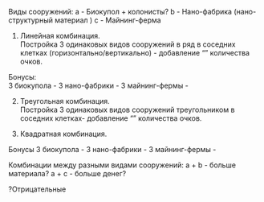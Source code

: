 Виды сооружений: 
a - Биокупол + колонисты? 
b - Нано-фабрика (нано-структурный материал )
c -  Майнинг-ферма 

1. Линейная комбинация.  
Постройка 3 одинаковых видов сооружений в ряд в соседних клетках (горизонтально/вертикально) - добавление “” количества очков. 

Бонусы:  
3 биокупола - 
3 нано-фабрики - 
3 майнинг-фермы - 

2. Треугольная комбинация.  
Постройка 3 одинаковых видов сооружений треугольником в соседних клетках- добавление “” количества очков.

3. Квадратная комбинация.


Бонусы
3 биокупола - 
3 нано-фабрики - 
3 майнинг-фермы -


Комбинации между разными видами сооружений: 
a + b - больше материала? 
a + c - больше денег? 

?Отрицательные
